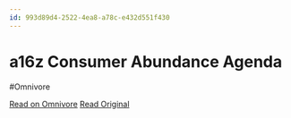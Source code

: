```yaml
---
id: 993d89d4-2522-4ea8-a78c-e432d551f430
---
```


# a16z Consumer Abundance Agenda
#Omnivore

[Read on Omnivore](https://omnivore.app/me/a-16-z-consumer-abundance-agenda-18e0b7862c6)
[Read Original](https://gamma.app/docs/a16z-Consumer-Abundance-Agenda-ieotbnzbxj81biu?mode=doc)

